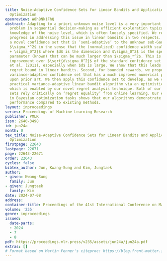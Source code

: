 ```yaml
---
title: Noise-Adaptive Confidence Sets for Linear Bandits and Application to Bayesian
  Optimization
openreview: W8hBNk1FhQ
abstract: Adapting to a priori unknown noise level is a very important but challenging
  problem in sequential decision-making as efficient exploration typically requires
  knowledge of the noise level, which is often loosely specified. We report significant
  progress in addressing this issue in linear bandits in two respects. First, we propose
  a novel confidence set that is ’semi-adaptive’ to the unknown sub-Gaussian parameter
  $\sigma_*^2$ in the sense that the (normalized) confidence width scales with $\sqrt{d\sigma_*^2
  + \sigma_0^2}$ where $d$ is the dimension and $\sigma_0^2$ is the specified sub-Gaussian
  parameter (known) that can be much larger than $\sigma_*^2$. This is a significant
  improvement over $\sqrt{d\sigma_0^2}$ of the standard confidence set of Abbasi-Yadkori
  et al. (2011), especially when $d$ is large. We show that this leads to an improved
  regret bound in linear bandits. Second, for bounded rewards, we propose a novel
  variance-adaptive confidence set that has a much improved numerical performance
  upon prior art. We then apply this confidence set to develop, as we claim, the first
  practical variance-adaptive linear bandit algorithm via an optimistic approach,
  which is enabled by our novel regret analysis technique. Both of our confidence
  sets rely critically on ‘regret equality’ from online learning. Our empirical evaluation
  in Bayesian optimization tasks shows that our algorithms demonstrate better or comparable
  performance compared to existing methods.
layout: inproceedings
series: Proceedings of Machine Learning Research
publisher: PMLR
issn: 2640-3498
id: jun24a
month: 0
tex_title: Noise-Adaptive Confidence Sets for Linear Bandits and Application to {B}ayesian
  Optimization
firstpage: 22643
lastpage: 22671
page: 22643-22671
order: 22643
cycles: false
bibtex_author: Jun, Kwang-Sung and Kim, Jungtaek
author:
- given: Kwang-Sung
  family: Jun
- given: Jungtaek
  family: Kim
date: 2024-07-08
address:
container-title: Proceedings of the 41st International Conference on Machine Learning
volume: '235'
genre: inproceedings
issued:
  date-parts:
  - 2024
  - 7
  - 8
pdf: https://proceedings.mlr.press/v235/assets/jun24a/jun24a.pdf
extras: []
# Format based on Martin Fenner's citeproc: https://blog.front-matter.io/posts/citeproc-yaml-for-bibliographies/
---
```

